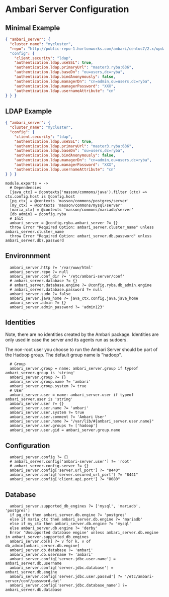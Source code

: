 
# Ambari Server Configuration

## Minimal Example

```json
{ "ambari_server": {
  "cluster_name": "mycluster",
  "repo": "http://public-repo-1.hortonworks.com/ambari/centos7/2.x/updates/2.5.0.3/ambari.repo"
  "config": {
    "client.security": "ldap",
    "authentication.ldap.useSSL": true,
    "authentication.ldap.primaryUrl": "master3.ryba:636",
    "authentication.ldap.baseDn": "ou=users,dc=ryba",
    "authentication.ldap.bindAnonymously": false,
    "authentication.ldap.managerDn": "cn=admin,ou=users,dc=ryba",
    "authentication.ldap.managerPassword": "XXX",
    "authentication.ldap.usernameAttribute": "cn"
} } }
```

## LDAP Example

```json
{ "ambari_server": {
  "cluster_name": "mycluster",
  "config": {
    "client.security": "ldap",
    "authentication.ldap.useSSL": true,
    "authentication.ldap.primaryUrl": "master3.ryba:636",
    "authentication.ldap.baseDn": "ou=users,dc=ryba",
    "authentication.ldap.bindAnonymously": false,
    "authentication.ldap.managerDn": "cn=admin,ou=users,dc=ryba",
    "authentication.ldap.managerPassword": "XXX",
    "authentication.ldap.usernameAttribute": "cn"
} } }
```


    module.exports = ->
      # Dependencies
      [java_ctx] = @contexts('masson/commons/java').filter (ctx) => ctx.config.host is @config.host
      [pg_ctx] = @contexts 'masson/commons/postgres/server'
      [my_ctx] = @contexts 'masson/commons/mysql/server'
      [maria_ctx] = @contexts 'masson/commons/mariadb/server'
      {db_admin} = @config.ryba
      # Init
      ambari_server = @config.ryba.ambari_server ?= {}
      throw Error "Required Option: ambari_server.cluster_name" unless ambari_server.cluster_name
      throw Error "Required Option: ambari_server.db.password" unless ambari_server.db?.password

## Environnment

      ambari_server.http ?= '/var/www/html'
      ambari_server.repo ?= null
      ambari_server.conf_dir ?= '/etc/ambari-server/conf'
      # ambari_server.database ?= {}
      # ambari_server.database.engine ?= @config.ryba.db_admin.engine
      # ambari_server.database.password ?= null
      ambari_server.sudo ?= false
      ambari_server.java_home ?= java_ctx.config.java.java_home
      ambari_server.admin ?= {}
      ambari_server.admin_password ?= 'admin123'

## Identities

Note, there are no identities created by the Ambari package. Identities are only
used in case the server and its agents run as sudoers.

The non-root user you choose to run the Ambari Server should be part of the 
Hadoop group. The default group name is "hadoop".

      # Group
      ambari_server.group = name: ambari_server.group if typeof ambari_server.group is 'string'
      ambari_server.group ?= {}
      ambari_server.group.name ?= 'ambari'
      ambari_server.group.system ?= true
      # User
      ambari_server.user = name: ambari_server.user if typeof ambari_server.user is 'string'
      ambari_server.user ?= {}
      ambari_server.user.name ?= 'ambari'
      ambari_server.user.system ?= true
      ambari_server.user.comment ?= 'Ambari User'
      ambari_server.user.home ?= "/var/lib/#{ambari_server.user.name}"
      ambari_server.user.groups ?= ['hadoop']
      ambari_server.user.gid = ambari_server.group.name

## Configuration

      ambari_server.config ?= {}
      # ambari_server.config['ambari-server.user'] ?= 'root'
      # ambari_server.config.server ?= {}
      ambari_server.config['server.url_port'] ?= "8440"
      ambari_server.config['server.secured_url_port'] ?= "8441"
      ambari_server.config['client.api.port'] ?= "8080"

## Database

      ambari_server.supported_db_engines ?= ['mysql', 'mariadb', 'postgres']
      if pg_ctx then ambari_server.db.engine ?= 'postgres'
      else if maria_ctx then ambari_server.db.engine ?= 'mariadb'
      else if my_ctx then ambari_server.db.engine ?= 'mysql'
      else ambari_server.db.engine ?= 'derby'
      Error 'Unsupported database engine' unless ambari_server.db.engine in ambari_server.supported_db_engines
      ambari_server.db[k] ?= v for k, v of db_admin[ambari_server.db.engine]
      ambari_server.db.database ?= 'ambari'
      ambari_server.db.username ?= 'ambari'
      ambari_server.config['server.jdbc.user.name'] = ambari_server.db.username
      ambari_server.config['server.jdbc.database'] = ambari_server.db.engine
      ambari_server.config['server.jdbc.user.passwd'] ?= '/etc/ambari-server/conf/password.dat'
      ambari_server.config['server.jdbc.database_name'] ?= ambari_server.db.database
